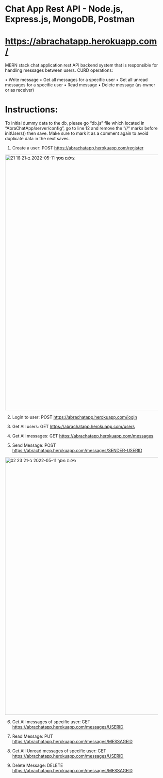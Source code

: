 # Chat App Rest API - Node.js, Express.js, MongoDB, Postman

# https://abrachatapp.herokuapp.com/

MERN stack chat application rest API backend system that is responsible for handling messages between users.
CURD operations:

•	Write message
•	Get all messages for a specific user
•	Get all unread messages for a specific user
•	Read message
•	Delete message (as owner or as receiver)

# Instructions:


To initial dummy data to the db, please go “db.js” file which located in “AbraChatApp/server/config”,
go to line 12 and remove the “//“ marks before initUsers() then save.
Make sure to mark it as a comment again to avoid duplicate data in the next saves.


1.	Create a user: POST https://abrachatapp.herokuapp.com/register

   <img width="843" alt="צילום מסך 2022-05-11 ב-21 16 21" src="https://user-images.githubusercontent.com/63442785/167920479-537b7d56-6739-448d-af72-77e0298928f5.png">

2.	Login to user: POST https://abrachatapp.herokuapp.com/login

3.	Get All users: GET https://abrachatapp.herokuapp.com/users

4.	Get All messages: GET https://abrachatapp.herokuapp.com/messages

5.	Send Message: POST https://abrachatapp.herokuapp.com/messages/SENDER-USERID 

<img width="850" alt="צילום מסך 2022-05-11 ב-21 23 02" src="https://user-images.githubusercontent.com/63442785/167920668-26bb6c0f-f1d3-485e-854f-e4e5db6bff21.png">


6.	Get All messages of specific user: GET https://abrachatapp.herokuapp.com/messages/USERID 

7.	Read Message: PUT https://abrachatapp.herokuapp.com/messages/MESSAGEID 

8.	Get All Unread messages of specific user: GET https://abrachatapp.herokuapp.com/messages/USERID 

9.	Delete Message: DELETE https://abrachatapp.herokuapp.com/messages/MESSAGEID 
